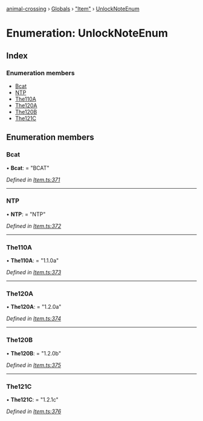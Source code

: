 [animal-crossing](../README.md) › [Globals](../globals.md) › ["Item"](../modules/_item_.md) › [UnlockNoteEnum](_item_.unlocknoteenum.md)

# Enumeration: UnlockNoteEnum

## Index

### Enumeration members

* [Bcat](_item_.unlocknoteenum.md#bcat)
* [NTP](_item_.unlocknoteenum.md#ntp)
* [The110A](_item_.unlocknoteenum.md#the110a)
* [The120A](_item_.unlocknoteenum.md#the120a)
* [The120B](_item_.unlocknoteenum.md#the120b)
* [The121C](_item_.unlocknoteenum.md#the121c)

## Enumeration members

###  Bcat

• **Bcat**: = "BCAT"

*Defined in [Item.ts:371](https://github.com/Norviah/animal-crossing/blob/ee641cf/module/types/Item.ts#L371)*

___

###  NTP

• **NTP**: = "NTP"

*Defined in [Item.ts:372](https://github.com/Norviah/animal-crossing/blob/ee641cf/module/types/Item.ts#L372)*

___

###  The110A

• **The110A**: = "1.1.0a"

*Defined in [Item.ts:373](https://github.com/Norviah/animal-crossing/blob/ee641cf/module/types/Item.ts#L373)*

___

###  The120A

• **The120A**: = "1.2.0a"

*Defined in [Item.ts:374](https://github.com/Norviah/animal-crossing/blob/ee641cf/module/types/Item.ts#L374)*

___

###  The120B

• **The120B**: = "1.2.0b"

*Defined in [Item.ts:375](https://github.com/Norviah/animal-crossing/blob/ee641cf/module/types/Item.ts#L375)*

___

###  The121C

• **The121C**: = "1.2.1c"

*Defined in [Item.ts:376](https://github.com/Norviah/animal-crossing/blob/ee641cf/module/types/Item.ts#L376)*
